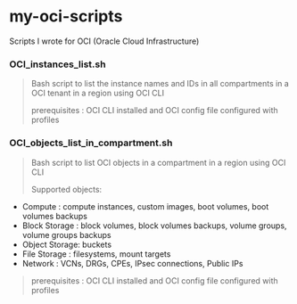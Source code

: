 # my-oci-scripts
Scripts I wrote for OCI (Oracle Cloud Infrastructure)

### OCI_instances_list.sh

> Bash script to list the instance names and IDs in all compartments in a OCI tenant in a region using OCI CLI
>
> prerequisites : OCI CLI installed and OCI config file configured with profiles

### OCI_objects_list_in_compartment.sh

> Bash script to list OCI objects in a compartment in a region using OCI CLI
>
> Supported objects:
- Compute       : compute instances, custom images, boot volumes, boot volumes backups
- Block Storage : block volumes, block volumes backups, volume groups, volume groups backups
- Object Storage: buckets
- File Storage  : filesystems, mount targets
- Network       : VCNs, DRGs, CPEs, IPsec connections, Public IPs
> 
> prerequisites : OCI CLI installed and OCI config file configured with profiles
